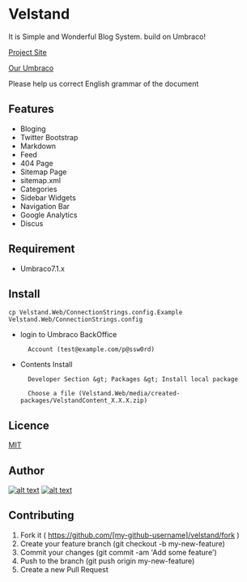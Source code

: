 <!-- Please don't remove this: Grab your social icons from https://github.com/carlsednaoui/gitsocial -->

Velstand
======================
It is Simple and Wonderful Blog System. build on Umbraco!

[Project Site](http://velstand.info/)

[Our Umbraco](http://our.umbraco.org//projects/starter-kits/velstand)

Please help us correct English grammar of the document


## Features
* Bloging
* Twitter Bootstrap
* Markdown
* Feed
* 404 Page
* Sitemap Page
* sitemap.xml
* Categories
* Sidebar Widgets
* Navigation Bar
* Google Analytics
* Discus


## Requirement
* Umbraco7.1.x

## Install
```
cp Velstand.Web/ConnectionStrings.config.Example  Velstand.Web/ConnectionStrings.config
```

* login to Umbraco BackOffice

        Account (test@example.com/p@ssw0rd)

* Contents Install

        Developer Section &gt; Packages &gt; Install local package

        Choose a file (Velstand.Web/media/created-packages/VelstandContent_X.X.X.zip)


## Licence
[MIT](https://github.com/tcnksm/tool/blob/master/LICENCE)


## Author
[![alt text][1.1]][1]
[![alt text][6.1]][6]

<!-- icons with padding -->

[1.1]: http://i.imgur.com/tXSoThF.png (twitter icon with padding)
[6.1]: http://i.imgur.com/0o48UoR.png (github icon with padding)

<!-- links to your social media accounts -->
<!-- update these accordingly -->

[1]: http://www.twitter.com/shwld
[6]: http://www.github.com/shwld

## Contributing
1. Fork it ( https://github.com/[my-github-username]/velstand/fork )
2. Create your feature branch (git checkout -b my-new-feature)
3. Commit your changes (git commit -am 'Add some feature')
4. Push to the branch (git push origin my-new-feature)
5. Create a new Pull Request
